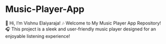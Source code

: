 # Music-Player-App
🌟 Hi, I’m Vishnu Elaiyaraja!   🎶 Welcome to My Music Player App Repository! 🎧  This project is a sleek and user-friendly music player designed for an enjoyable listening experience!
